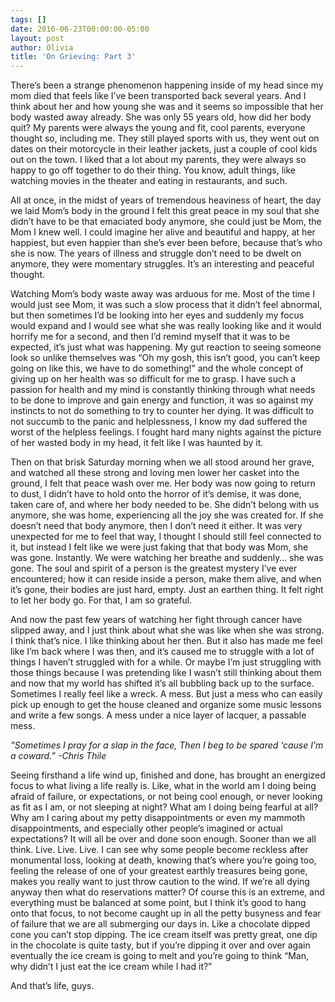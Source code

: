 ```yaml
---
tags: []
date: 2016-06-23T00:00:00-05:00
layout: post
author: Olivia
title: 'On Grieving: Part 3'
---
```

There’s been a strange phenomenon happening inside of my head since my mom died that feels like I’ve been transported back several years. And I think about her and how young she was and it seems so impossible that her body wasted away already. She was only 55 years old, how did her body quit? My parents were always the young and fit, cool parents, everyone thought so, including me. They still played sports with us, they went out on dates on their motorcycle in their leather jackets, just a couple of cool kids out on the town. I liked that a lot about my parents, they were always so happy to go off together to do their thing. You know, adult things, like watching movies in the theater and eating in restaurants, and such. 

All at once, in the midst of years of tremendous heaviness of heart, the day we laid Mom’s body in the ground I felt this great peace in my soul that she didn’t have to be that emaciated body anymore, she could just be Mom, the Mom I knew well. I could imagine her alive and beautiful and happy, at her happiest, but even happier than she’s ever been before, because that’s who she is now. The years of illness and struggle don’t need to be dwelt on anymore, they were momentary struggles. It’s an interesting and peaceful thought. 

Watching Mom’s body waste away was arduous for me. Most of the time I would just see Mom, it was such a slow process that it didn’t feel abnormal, but then sometimes I’d be looking into her eyes and suddenly my focus would expand and I would see what she was really looking like and it would horrify me for a second, and then I’d remind myself that it was to be expected, it’s just what was happening. My gut reaction to seeing someone look so unlike themselves was “Oh my gosh, this isn’t good, you can’t keep going on like this, we have to do something!” and the whole concept of giving up on her health was so difficult for me to grasp. I have such a passion for health and my mind is constantly thinking through what needs to be done to improve and gain energy and function, it was so against my instincts to not do something to try to counter her dying. It was difficult to not succumb to the panic and helplessness, I know my dad suffered the worst of the helpless feelings. I fought hard many nights against the picture of her wasted body in my head, it felt like I was haunted by it.

Then on that brisk Saturday morning when we all stood around her grave, and watched all these strong and loving men lower her casket into the ground, I felt that peace wash over me. Her body was now going to return to dust, I didn’t have to hold onto the horror of it’s demise, it was done, taken care of, and where her body needed to be. She didn’t belong with us anymore, she was home, experiencing all the joy she was created for. If she doesn’t need that body anymore, then I don’t need it either. It was very unexpected for me to feel that way, I thought I should still feel connected to it, but instead I felt like we were just faking that that body was Mom, she was gone. Instantly. We were watching her breathe and suddenly… she was gone. The soul and spirit of a person is the greatest mystery I’ve ever encountered; how it can reside inside a person, make them alive, and when it’s gone, their bodies are just hard, empty. Just an earthen thing. It felt right to let her body go. For that, I am so grateful. 

And now the past few years of watching her fight through cancer have slipped away, and I just think about what she was like when she was strong. I think that’s nice. I like thinking about her then. But it also has made me feel like I’m back where I was then, and it’s caused me to struggle with a lot of things I haven’t struggled with for a while. Or maybe I’m just struggling with those things because I was pretending like I wasn’t still thinking about them and now that my world has shifted it’s all bubbling back up to the surface. Sometimes I really feel like a wreck. A mess. But just a mess who can easily pick up enough to get the house cleaned and organize some music lessons and write a few songs. A mess under a nice layer of lacquer, a passable mess.

_”Sometimes I pray for a slap in the face,
Then I beg to be spared ‘cause I’m a coward.” 
-Chris Thile_

Seeing firsthand a life wind up, finished and done, has brought an energized focus to what living a life really is. Like, what in the world am I doing being afraid of failure, or expectations, or not being cool enough, or never looking as fit as I am, or not sleeping at night? What am I doing being fearful at all? Why am I caring about my petty disappointments or even my mammoth disappointments, and especially other people’s imagined or actual expectations? It will all be over and done soon enough. Sooner than we all think. Live. Live. Live. I can see why some people become reckless after monumental loss, looking at death, knowing that’s where you’re going too, feeling the release of one of your greatest earthly treasures being gone, makes you really want to just throw caution to the wind. If we’re all dying anyway then what do reservations matter? Of course this is an extreme, and everything must be balanced at some point, but I think it’s good to hang onto that focus, to not become caught up in all the petty busyness and fear of failure that we are all submerging our days in. Like a chocolate dipped cone you can’t stop dipping. The ice cream itself was pretty great, one dip in the chocolate is quite tasty, but if you’re dipping it over and over again eventually the ice cream is going to melt and you’re going to think “Man, why didn’t I just eat the ice cream while I had it?” 

And that’s life, guys.

